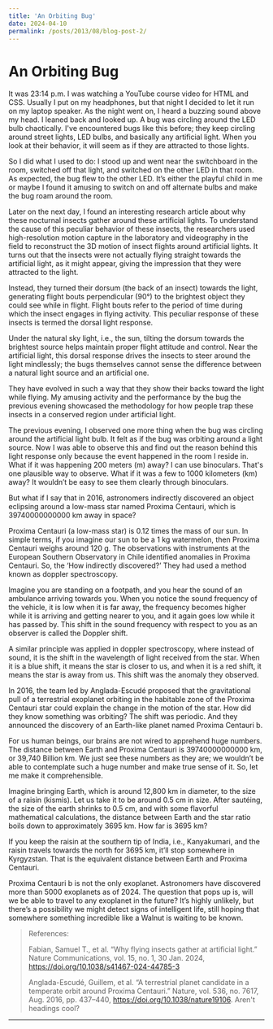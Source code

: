 ```yaml
---
title: 'An Orbiting Bug'
date: 2024-04-10
permalink: /posts/2013/08/blog-post-2/
---
```


An Orbiting Bug
======

It was 23:14 p.m. I was watching a YouTube course video for HTML and CSS. Usually I put on my headphones, but that night I decided to let it run on my laptop speaker. As the night went on, I heard a buzzing sound above my head. I leaned back and looked up. A bug was circling around the LED bulb chaotically. I've encountered bugs like this before; they keep circling around street lights, LED bulbs, and basically any artificial light. When you look at their behavior, it will seem as if they are attracted to those lights. 

So I did what I used to do: I stood up and went near the switchboard in the room, switched off that light, and switched on the other LED in that room. As expected, the bug flew to the other LED. It’s either the playful child in me or maybe I found it amusing to switch on and off alternate bulbs and make the bug roam around the room. 

Later on the next day, I found an interesting research article about why these nocturnal insects gather around these artificial lights. To understand the cause of this peculiar behavior of these insects, the researchers used high-resolution motion capture in the laboratory and videography in the field to reconstruct the 3D motion of insect flights around artificial lights. It turns out that the insects were not actually flying straight towards the artificial light, as it might appear, giving the impression that they were attracted to the light. 

Instead, they turned their dorsum (the back of an insect) towards the light, generating flight bouts perpendicular (90°) to the brightest object they could see while in flight. Flight bouts refer to the period of time during which the insect engages in flying activity. This peculiar response of these insects is termed the dorsal light response.

Under the natural sky light, i.e., the sun, tilting the dorsum towards the brightest source helps maintain proper flight attitude and control. Near the artificial light, this dorsal response drives the insects to steer around the light mindlessly; the bugs themselves cannot sense the difference between a natural light source and an artificial one. 

They have evolved in such a way that they show their backs toward the light while flying. My amusing activity and the performance by the bug the previous evening showcased the methodology for how people trap these insects in a conserved region under artificial light. 

The previous evening, I observed one more thing when the bug was circling around the artificial light bulb. It felt as if the bug was orbiting around a light source. Now I was able to observe this and find out the reason behind this light response only because the event happened in the room I reside in. What if it was happening 200 meters (m) away? I can use binoculars. That's one plausible way to observe. What if it was a few to 1000 kilometers (km) away? It wouldn’t be easy to see them clearly through binoculars.

But what if I say that in 2016, astronomers indirectly discovered an object eclipsing around a low-mass star named Proxima Centauri, which is 39740000000000 km away in space?

Proxima Centauri (a low-mass star) is 0.12 times the mass of our sun. In simple terms, if you imagine our sun to be a 1 kg watermelon, then Proxima Centauri weighs around 120 g. The observations with instruments at the European Southern Observatory in Chile identified anomalies in Proxima Centauri. So, the ‘How indirectly discovered?’ They had used a method known as doppler spectroscopy. 

Imagine you are standing on a footpath, and you hear the sound of an ambulance arriving towards you. When you notice the sound frequency of the vehicle, it is low when it is far away, the frequency becomes higher while it is arriving and getting nearer to you, and it again goes low while it has passed by. This shift in the sound frequency with respect to you as an observer is called the Doppler shift. 

A similar principle was applied in doppler spectroscopy, where instead of sound, it is the shift in the wavelength of light received from the star. When it is a blue shift, it means the star is closer to us, and when it is a red shift, it means the star is away from us. This shift was the anomaly they observed. 

In 2016, the team led by Anglada-Escudé proposed that the gravitational pull of a terrestrial exoplanet orbiting in the habitable zone of the Proxima Centauri star could explain the change in the motion of the star. How did they know something was orbiting? The shift was periodic. And they announced the discovery of an Earth-like planet named Proxima Centauri b. 

For us human beings, our brains are not wired to apprehend huge numbers. The distance between Earth and Proxima Centauri is 39740000000000 km, or 39,740 Billion km. We just see these numbers as they are; we wouldn’t be able to contemplate such a huge number and make true sense of it. So, let me make it comprehensible. 

Imagine bringing Earth, which is around 12,800 km in diameter, to the size of a raisin (kismis). Let us take it to be around 0.5 cm in size. After sautéing, the size of the earth shrinks to 0.5 cm, and with some flavorful mathematical calculations, the distance between Earth and the star ratio boils down to approximately 3695 km. How far is 3695 km?

If you keep the raisin at the southern tip of India, i.e., Kanyakumari, and the raisin travels towards the north for 3695 km, it’ll stop somewhere in Kyrgyzstan. That is the equivalent distance between Earth and Proxima Centauri. 

Proxima Centauri b is not the only exoplanet. Astronomers have discovered more than 5000 exoplanets as of 2024. The question that pops up is, will we be able to travel to any exoplanet in the future? It’s highly unlikely, but there’s a possibility we might detect signs of intelligent life, still hoping that somewhere something incredible like a Walnut is waiting to be known. 




> References:
> 
> Fabian, Samuel T., et al. “Why flying insects gather at artificial light.” Nature Communications, vol. 15, no. 1, 30 Jan. 2024, https://doi.org/10.1038/s41467-024-44785-3
> 
> Anglada-Escudé, Guillem, et al. “A terrestrial planet candidate in a temperate orbit around Proxima Centauri.” Nature, vol. 536, no. 7617, Aug. 2016, pp. 437–440, https://doi.org/10.1038/nature19106. 
Aren't headings cool?

------
